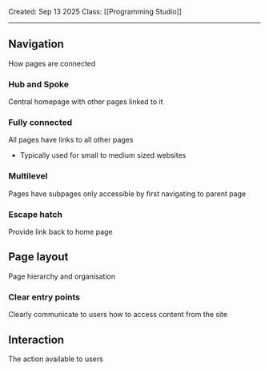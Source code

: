Created: Sep 13 2025
Class: [[Programming Studio]] 
- - -
## Navigation
How pages are  connected

### Hub and Spoke
Central homepage with other pages linked to it
	
### Fully connected
All pages have links to all other pages
- Typically used for small to medium sized websites

### Multilevel
Pages have subpages only accessible by first navigating to parent page

### Escape hatch
Provide link back to home page

## Page layout
Page hierarchy and organisation

### Clear entry points
Clearly communicate to users how to access content from the site 

## Interaction
The action available to users

